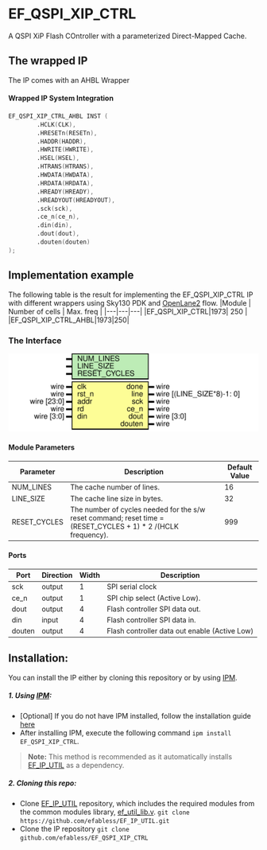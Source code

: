 # EF_QSPI_XIP_CTRL

A QSPI XiP Flash COntroller with a parameterized Direct-Mapped Cache.
## The wrapped IP


 The IP comes with an AHBL Wrapper

#### Wrapped IP System Integration

```verilog
EF_QSPI_XIP_CTRL_AHBL INST (
        .HCLK(CLK), 
        .HRESETn(RESETn), 
        .HADDR(HADDR), 
        .HWRITE(HWRITE), 
        .HSEL(HSEL), 
        .HTRANS(HTRANS), 
        .HWDATA(HWDATA),
        .HRDATA(HRDATA), 
        .HREADY(HREADY),
        .HREADYOUT(HREADYOUT),
        .sck(sck),
        .ce_n(ce_n),
        .din(din),
        .dout(dout),
        .douten(douten)
);
```

## Implementation example  

The following table is the result for implementing the EF_QSPI_XIP_CTRL IP with different wrappers using Sky130 PDK and [OpenLane2](https://github.com/efabless/openlane2) flow.
|Module | Number of cells | Max. freq |
|---|---|---|
|EF_QSPI_XIP_CTRL|1973| 250 |
|EF_QSPI_XIP_CTRL_AHBL|1973|250|

### The Interface 

<img src="docs/_static/EF_QSPI_XIP_CTRL.svg" width="600"/>

#### Module Parameters 

|Parameter|Description|Default Value|
|---|---|---|
|NUM_LINES|The cache number of lines.|16|
|LINE_SIZE|The cache line size in bytes.|32|
|RESET_CYCLES|The number of cycles needed for the s/w reset command; reset time = (RESET_CYCLES + 1) * 2 /(HCLK frequency).|999|

#### Ports 

|Port|Direction|Width|Description|
|---|---|---|---|
|sck|output|1|SPI serial clock|
|ce_n|output|1|SPI chip select (Active Low).|
|dout|output|4|Flash controller SPI data out.|
|din|input|4|Flash controller SPI data in.|
|douten|output|4|Flash controller data out enable (Active Low)|

## Installation:
You can install the IP either by cloning this repository or by using [IPM](https://github.com/efabless/IPM).
##### 1. Using [IPM](https://github.com/efabless/IPM):
- [Optional] If you do not have IPM installed, follow the installation guide [here](https://github.com/efabless/IPM/blob/main/README.md)
- After installing IPM, execute the following command ```ipm install EF_QSPI_XIP_CTRL```.
> **Note:** This method is recommended as it automatically installs [EF_IP_UTIL](https://github.com/efabless/EF_IP_UTIL.git) as a dependency.
##### 2. Cloning this repo: 
- Clone [EF_IP_UTIL](https://github.com/efabless/EF_IP_UTIL.git) repository, which includes the required modules from the common modules library, [ef_util_lib.v](https://github.com/efabless/EF_IP_UTIL/blob/main/hdl/ef_util_lib.v).
```git clone https://github.com/efabless/EF_IP_UTIL.git```
- Clone the IP repository
```git clone github.com/efabless/EF_QSPI_XIP_CTRL```
